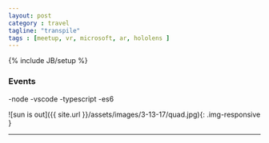 ```yaml
---
layout: post
category : travel
tagline: "transpile"
tags : [meetup, vr, microsoft, ar, hololens ]
---
```

{% include JB/setup %}

### Events

-node
-vscode
-typescript
-es6


![sun is out]({{ site.url }}/assets/images/3-13-17/quad.jpg){: .img-responsive }

---
